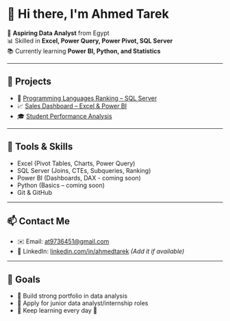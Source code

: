 # 👋 Hi there, I'm Ahmed Tarek

🎯 **Aspiring Data Analyst** from Egypt  
📊 Skilled in **Excel, Power Query, Power Pivot, SQL Server**  
📚 Currently learning **Power BI, Python, and Statistics**

---

## 🚀 Projects
- 🔢 [Programming Languages Ranking – SQL Server](https://github.com/Ahmedtarek1123/programming-languages-sql-server)
- 📈 [Sales Dashboard – Excel & Power BI](https://github.com/Ahmedtarek1123/sales-analysis)
- 🎓 [Student Performance Analysis](https://github.com/Ahmedtarek1123/student-data)

---

## 🧰 Tools & Skills
- Excel (Pivot Tables, Charts, Power Query)
- SQL Server (Joins, CTEs, Subqueries, Ranking)
- Power BI (Dashboards, DAX - coming soon)
- Python (Basics – coming soon)
- Git & GitHub

---

## 📫 Contact Me
- ✉️ Email: [at9736451@gmail.com](mailto:at9736451@gmail.com)
- 💼 LinkedIn: [linkedin.com/in/ahmedtarek](https://linkedin.com/in/ahmedtarek) *(Add it if available)*

---

## 🧠 Goals
- 📌 Build strong portfolio in data analysis
- 📌 Apply for junior data analyst/internship roles
- 📌 Keep learning every day 💪
